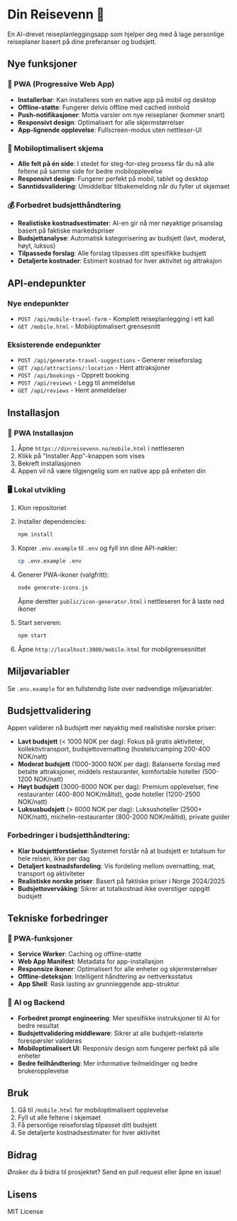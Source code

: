 # Din Reisevenn 🧳

En AI-drevet reiseplanleggingsapp som hjelper deg med å lage personlige reiseplaner basert på dine preferanser og budsjett.

## Nye funksjoner

### 📱 PWA (Progressive Web App)
- **Installerbar**: Kan installeres som en native app på mobil og desktop
- **Offline-støtte**: Fungerer delvis offline med cached innhold
- **Push-notifikasjoner**: Motta varsler om nye reiseplaner (kommer snart)
- **Responsivt design**: Optimalisert for alle skjermstørrelser
- **App-lignende opplevelse**: Fullscreen-modus uten nettleser-UI

### 📱 Mobiloptimalisert skjema
- **Alle felt på én side**: I stedet for steg-for-steg prosess får du nå alle feltene på samme side for bedre mobilopplevelse
- **Responsivt design**: Fungerer perfekt på mobil, tablet og desktop
- **Sanntidsvalidering**: Umiddelbar tilbakemelding når du fyller ut skjemaet

### 💰 Forbedret budsjetthåndtering
- **Realistiske kostnadsestimater**: AI-en gir nå mer nøyaktige prisanslag basert på faktiske markedspriser
- **Budsjettanalyse**: Automatisk kategorisering av budsjett (lavt, moderat, høyt, luksus)
- **Tilpassede forslag**: Alle forslag tilpasses ditt spesifikke budsjett
- **Detaljerte kostnader**: Estimert kostnad for hver aktivitet og attraksjon

## API-endepunkter

### Nye endepunkter
- `POST /api/mobile-travel-form` - Komplett reiseplanlegging i ett kall
- `GET /mobile.html` - Mobiloptimalisert grensesnitt

### Eksisterende endepunkter
- `POST /api/generate-travel-suggestions` - Generer reiseforslag
- `GET /api/attractions/:location` - Hent attraksjoner
- `POST /api/bookings` - Opprett booking
- `POST /api/reviews` - Legg til anmeldelse
- `GET /api/reviews` - Hent anmeldelser

## Installasjon

### 📱 PWA Installasjon
1. Åpne `https://dinreisevenn.no/mobile.html` i nettleseren
2. Klikk på "Installer App"-knappen som vises
3. Bekreft installasjonen
4. Appen vil nå være tilgjengelig som en native app på enheten din

### 🖥️ Lokal utvikling
1. Klon repositoriet
2. Installer dependencies:
   ```bash
   npm install
   ```

3. Kopier `.env.example` til `.env` og fyll inn dine API-nøkler:
   ```bash
   cp .env.example .env
   ```

4. Generer PWA-ikoner (valgfritt):
   ```bash
   node generate-icons.js
   ```
   Åpne deretter `public/icon-generator.html` i nettleseren for å laste ned ikoner

5. Start serveren:
   ```bash
   npm start
   ```

6. Åpne `http://localhost:3000/mobile.html` for mobilgrensesnittet

## Miljøvariabler

Se `.env.example` for en fullstendig liste over nødvendige miljøvariabler.

## Budsjettvalidering

Appen validerer nå budsjett mer nøyaktig med realistiske norske priser:
- **Lavt budsjett** (< 1000 NOK per dag): Fokus på gratis aktiviteter, kollektivtransport, budsjettovernatting (hostels/camping 200-400 NOK/natt)
- **Moderat budsjett** (1000-3000 NOK per dag): Balanserte forslag med betalte attraksjoner, middels restauranter, komfortable hoteller (500-1200 NOK/natt)
- **Høyt budsjett** (3000-6000 NOK per dag): Premium opplevelser, fine restauranter (400-800 NOK/måltid), gode hoteller (1200-2500 NOK/natt)
- **Luksusbudsjett** (> 6000 NOK per dag): Luksushoteller (2500+ NOK/natt), michelin-restauranter (800-2000 NOK/måltid), private guider

### Forbedringer i budsjetthåndtering:
- **Klar budsjettforståelse**: Systemet forstår nå at budsjett er totalsum for hele reisen, ikke per dag
- **Detaljert kostnadsfordeling**: Vis fordeling mellom overnatting, mat, transport og aktiviteter
- **Realistiske norske priser**: Basert på faktiske priser i Norge 2024/2025
- **Budsjettovervåking**: Sikrer at totalkostnad ikke overstiger oppgitt budsjett

## Tekniske forbedringer

### 🔧 PWA-funksjoner
- **Service Worker**: Caching og offline-støtte
- **Web App Manifest**: Metadata for app-installasjon
- **Responsize ikoner**: Optimalisert for alle enheter og skjermstørrelser
- **Offline-deteksjon**: Intelligent håndtering av nettverksstatus
- **App Shell**: Rask lasting av grunnleggende app-struktur

### 🤖 AI og Backend
- **Forbedret prompt engineering**: Mer spesifikke instruksjoner til AI for bedre resultat
- **Budsjettvalidering middleware**: Sikrer at alle budsjett-relaterte forespørsler valideres
- **Mobiloptimalisert UI**: Responsiv design som fungerer perfekt på alle enheter
- **Bedre feilhåndtering**: Mer informative feilmeldinger og bedre brukeropplevelse

## Bruk

1. Gå til `/mobile.html` for mobiloptimalisert opplevelse
2. Fyll ut alle feltene i skjemaet
3. Få personlige reiseforslag tilpasset ditt budsjett
4. Se detaljerte kostnadsestimater for hver aktivitet

## Bidrag

Ønsker du å bidra til prosjektet? Send en pull request eller åpne en issue!

## Lisens

MIT License
